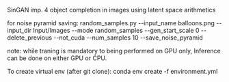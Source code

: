 SinGAN imp. 4 object completion in images using latent space arithmetics

for noise pyramid saving:
random_samples.py --input_name balloons.png --input_dir Input/Images --mode random_samples --gen_start_scale 0 --delete_previous --not_cuda --num_samples 10 --save_noise_pyramid

note: while traning is mandatory to being performed on GPU only, Inference can be done on either GPU or CPU.

To create virtual env (after git clone):
conda env create -f environment.yml
